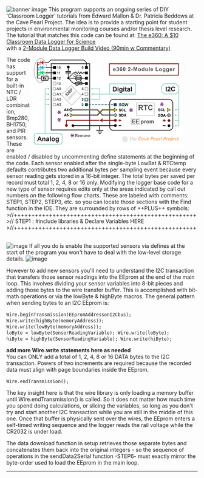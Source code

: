 ![banner image](https://github.com/EKMallon/The-e360-Student-Built-Data-Logger/assets/7884030/48f75f8c-3236-4a68-9ae2-6572afddc3ce)
This program supports an ongoing series of DIY 'Classroom Logger' tutorials from Edward Mallon & Dr. Patricia Beddows at the Cave Pearl Project. The idea is to provide a starting point for student projects in environmental monitoring courses and/or thesis level research.</br>
The tutorial that matches this code can be found at: [The e360: A $10 Classroom Data Logger for Science](https://thecavepearlproject.org/2023/12/01/the-e360-a-10-classroom-data-logger-for-science/)</br>
with a [2-Module Data Logger Build Video (90min w Commentary)](https://youtu.be/_LEFM4l9m5c)

<figure><img  align="right" width="400" height="240" src="images/20231128_e360_schematic_400x240.png"></figure>
The code has support for a built-in NTC / LDR combination, Bmp280, BH1750, and PIR sensors. These are enabled / disabled by uncommenting define statements at the beginning of the code. Each sensor enabled after the single-byte LowBat & RTCtemp defaults contributes two additional bytes per sampling event because every sensor reading gets stored in a 16-bit integer. The total bytes per saved per record must total 1, 2, 4, 8 or 16 only. Modifying the logger base code for a new type of sensor requires edits only at the areas indicated by call out numbers on the following flow charts. These are labeled with comments: STEP1, STEP2, STEP3, etc. so you can locate those sections with the Find function in the IDE.  They are surrounded by rows of ++PLUS++ symbols:</br>
>//++++++++++++++++++++++++++++++++++++++++++++++++++++</br>
>// STEP1 : #include libraries & Declare Variables HERE</br>
>//++++++++++++++++++++++++++++++++++++++++++++++++++++</br>
</br>

![image](https://github.com/EKMallon/e360-Student-Data-Logger-2023/assets/7884030/9b3076fb-8c6d-409d-8c09-f8259e70e258)
If all you do is enable the supported sensors via defines at the start of the program you won't have to deal with the low-level storage details.
![image](https://github.com/EKMallon/e360-Student-Data-Logger-2023/assets/7884030/29d781fe-6e29-4e28-8342-0259748029fe)

 However to add new sensors you'll need to understand the I2C transaction that transfers those sensor readings into the EEprom at the end of the main loop. This involves dividing your sensor variables into 8-bit pieces and adding those bytes to the wire transfer buffer. This is accomplished with bit-math operations or via the lowByte & highByte macros.  The general pattern when sending bytes to an I2C EEprom is:</br>

```
Wire.beginTransmission(EEpromAddressonI2Cbus);
Wire.write(highByte(memoryAddress));
Wire.write(lowByte(memoryAddress));
loByte = lowByte(SensorReadingVariable); Wire.write(loByte);
hiByte = highByte(SensorReadingVariable); Wire.write(hiByte);
```

**add more Wire.write statements here as needed**  
You can ONLY add a total of 1, 2, 4, 8 or 16 DATA bytes to the I2C transaction. Powers of two increments are required because the recorded data must align with page boundaries inside the EEprom.

```
Wire.endTransmission();
```

The key insight here is that the wire library is only loading a memory buffer until Wire.endTransmission() is called. So it does not matter how much time you spend doing calculations, or slicing the variables, so long as you don't try and start another I2C transaction while you are still in the middle of this one. Once that buffer is physically sent over the wires, the EEprom enters a self-timed writing sequence and the logger reads the rail voltage while the CR2032 is under load. </br>

The data download function in setup retrieves those separate bytes and concatenates them back into the original integers - so the sequence of operations in the sendData2Serial function -STEP6- must exactly mirror the byte-order used to load the EEprom in the main loop.

---

